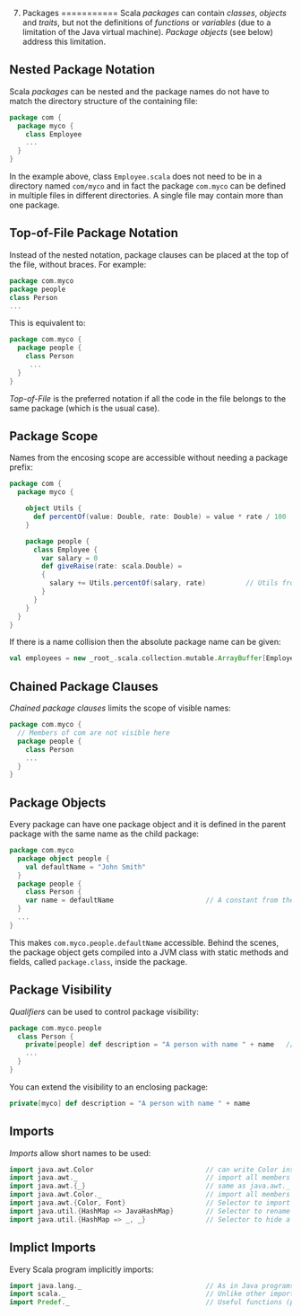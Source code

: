 7. Packages
===========
Scala *packages* can contain *classes*, *objects* and *traits*, but not the definitions of *functions* or *variables* 
(due to a limitation of the Java virtual machine). *Package objects* (see below) address this limitation.


Nested Package Notation
-----------------------
Scala *packages* can be nested and the package names do not have to match the directory structure of the containing file: 
```Scala
package com {
  package myco {
    class Employee
    ...
  }
}
```

In the example above, class `Employee.scala` does not need to be in a directory named `com/myco` and in fact the package 
`com.myco` can be defined in multiple files in different directories. A single file may contain more than one package.


Top-of-File Package Notation
----------------------------
Instead of the nested notation, package clauses can be placed at the top of the file, without braces. For example:
```Scala
package com.myco
package people
class Person
...
```

This is equivalent to:
```Scala
package com.myco {
  package people {
    class Person
     ...
  }
}
```

*Top-of-File* is the preferred notation if all the code in the file belongs to the same package (which is the usual case).


Package Scope
-------------
Names from the encosing scope are accessible without needing a package prefix:
```Scala
package com {
  package myco {

    object Utils {
      def percentOf(value: Double, rate: Double) = value * rate / 100
    }

    package people {
      class Employee {
        var salary = 0
        def giveRaise(rate: scala.Double) =
        {
          salary += Utils.percentOf(salary, rate)          // Utils from parent package myco scope
        }
      }
    }
  }
}
```

If there is a name collision then the absolute package name can be given:
```Scala
val employees = new _root_.scala.collection.mutable.ArrayBuffer[Employee]
```


Chained Package Clauses
-----------------------
*Chained package clauses* limits the scope of visible names:
```Scala
package com.myco {
  // Members of com are not visible here
  package people {
    class Person
    ...
  }
}
```


Package Objects
---------------
Every package can have one package object and it is defined in the parent package with the same name as the child 
package:
```Scala
package com.myco
  package object people {
    val defaultName = "John Smith"
  }
  package people {
    class Person {
    var name = defaultName                       // A constant from the package
  }
  ...
}
```

This makes `com.myco.people.defaultName` accessible. Behind the scenes, the package object gets compiled into a JVM class 
with static methods and fields, called `package.class`, inside the package.


Package Visibility
------------------
*Qualifiers* can be used to control package visibility:
```Scala
package com.myco.people
  class Person {
    private[people] def description = "A person with name " + name   // only visible to people package or below
    ...
  }
}
```
You can extend the visibility to an enclosing package:
```Scala
private[myco] def description = "A person with name " + name
```


Imports
-------
*Imports* allow short names to be used:
```Scala
import java.awt.Color                            // can write Color instead of java.awt.Color
import java.awt._                                // import all members of the java.awt package
import java.awt.{_}                              // same as java.awt._
import java.awt.Color._                          // import all members of the Color class (like Java static import)
import java.awt.{Color, Font}                    // Selector to import specific package members 
import java.util.{HashMap => JavaHashMap}        // Selector to rename a member (rename HashMap to JavaHashMap)
import java.util.{HashMap => _, _}               // Selector to hide a member (java.util.HashMap)
```


Implict Imports
---------------
Every Scala program implicitly imports:
```Scala
import java.lang._                               // As in Java programs
import scala._                                   // Unlike other imports can override preceding imports 
import Predef._                                  // Useful functions (predates Package Objects)
```
